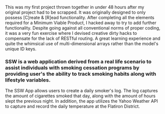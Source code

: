 This was my first project thrown together in under 48 hours after my original project had to be scrapped. It was originally designed to only possess [C]reate & [R]ead functionality. After completing all the elements required for a Minimum Viable Product, I hacked away to try to add further functionality. Despite going against all conventional norms of proper coding, it was a very fun exercise where I devised creative dirty hacks to compensate for the lack of RESTful routing. A great learning experience and quite the whimsical use of multi-dimensional arrays rather than the model's unique ID keys.

### **SSW** is a web application derived from a real life scenario to assist individuals with smoking cessation programs by providing user's the ability to track smoking habits along with lifestyle variables.

The SSW App allows users to create a daily smoker's log. The log captures the amount of cigarettes smoked that day, along with the amount of hours slept the previous night. In addition, the app utilizes the Yahoo Weather API to capture and record the daily temperature at the Flatiron District.
